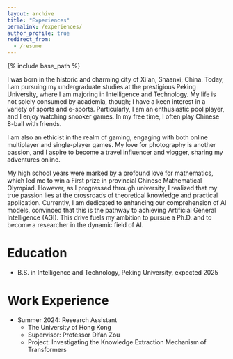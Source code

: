 ```yaml
---
layout: archive
title: "Experiences"
permalink: /experiences/
author_profile: true
redirect_from:
  - /resume
---
```


{% include base_path %}

I was born in the historic and charming city of Xi'an, Shaanxi, China. Today, I am pursuing my undergraduate studies at the prestigious Peking University, where I am majoring in Intelligence and Technology. My life is not solely consumed by academia, though; I have a keen interest in a variety of sports and e-sports. Particularly, I am an enthusiastic pool player, and I enjoy watching snooker games. In my free time, I often play Chinese 8-ball with friends.

I am also an ethicist in the realm of gaming, engaging with both online multiplayer and single-player games. My love for photography is another passion, and I aspire to become a travel influencer and vlogger, sharing my adventures online.

My high school years were marked by a profound love for mathematics, which led me to win a First prize in provincial Chinese Mathematical Olympiad. However, as I progressed through university, I realized that my true passion lies at the crossroads of theoretical knowledge and practical application. Currently, I am dedicated to enhancing our comprehension of AI models, convinced that this is the pathway to achieving Artificial General Intelligence (AGI). This drive fuels my ambition to pursue a Ph.D. and to become a researcher in the dynamic field of AI.

Education
======
* B.S. in Intelligence and Technology, Peking University, expected 2025

Work Experience
======
* Summer 2024: Research Assistant
  * The University of Hong Kong
  * Supervisor: Professor Difan Zou
  * Project: Investigating the Knowledge Extraction Mechanism of Transformers
